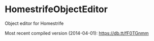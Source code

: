 HomestrifeObjectEditor
================

Object editor for Homestrife

Most recent compiled version (2014-04-01): https://db.tt/fF0TGnmm
